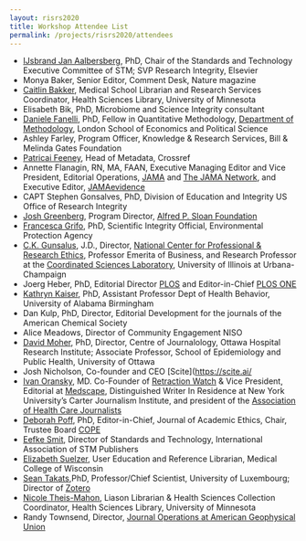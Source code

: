 ```yaml
---
layout: risrs2020
title: Workshop Attendee List
permalink: /projects/risrs2020/attendees
---
```

* [IJsbrand Jan Aalbersberg](https://www.stm-assoc.org/people/ijsbrand-jan-aalbersberg/), PhD, Chair of the Standards and Technology Executive Committee of STM; SVP Research Integrity, Elsevier
* Monya Baker, Senior Editor, Comment Desk, Nature magazine
* [Caitlin Bakker](https://hsl.lib.umn.edu/about/staff/caitlin-bakker), Medical School Librarian and Research Services Coordinator, Health Sciences Library, University of Minnesota
* Elisabeth Bik, PhD, Microbiome and Science Integrity consultant
* [Daniele Fanelli](http://danielefanelli.com), PhD, Fellow in Quantitative Methodology, [Department of Methodology](https://www.lse.ac.uk/methodology/), London School of Economics and Political Science
* Ashley Farley, Program Officer, Knowledge & Research Services, Bill & Melinda Gates Foundation
* [Patricai Feeney](https://www.crossref.org/people/patricia-feeney/), Head of Metadata, Crossref 
* Annette Flanagin, RN, MA, FAAN, Executive Managing Editor and Vice President, Editorial Operations, [JAMA](https://jamanetwork.com/journals/jama) and [The JAMA Network](https://jamanetwork.com), and Executive Editor, [JAMAevidence](https://jamaevidence.mhmedical.com)
* CAPT Stephen Gonsalves, PhD,  Division of Education and Integrity US Office of Research Integrity 
* [Josh Greenberg](https://sloan.org/about/staff/joshua-m-greenberg), Program Director, [Alfred P. Sloan Foundation](https://sloan.org)
* [Francesca Grifo](https://www.epa.gov/careers/profiles-women-epa-francesca-grifo), PhD, Scientific Integrity Official, Environmental Protection Agency
* [C.K. Gunsalus](https://ethicscenter.csl.illinois.edu/people/c-k-gunsalus/), J.D., Director, [National Center for Professional & Research Ethics](https://ethicscenter.csl.illinois.edu), Professor Emerita of Business, and Research Professor at the [Coordinated Sciences Laboratory](http://csl.illinois.edu), University of Illinois at Urbana-Champaign
* Joerg Heber, PhD, Editorial Director [PLOS](https://plos.org/) and Editor-in-Chief [PLOS ONE](https://journals.plos.org/plosone/)
* [Kathryn Kaiser](https://scholars.uab.edu/display/kakaiser), PhD, Assistant Professor Dept of Health Behavior, University of Alabama Birmingham
* Dan Kulp, PhD, Director, Editorial Development for the journals of the American Chemical Society
* Alice Meadows, Director of Community Engagement NISO
* [David Moher](http://www.ohri.ca/profile/dmoher), PhD, Director, Centre of Journalology, Ottawa Hospital Research Institute; Associate Professor, School of Epidemiology and Public Health, University of Ottawa
* Josh Nicholson, Co-founder and CEO [Scite](https://scite.ai/
* [Ivan Oransky](https://retractionwatch.com/meet-the-retraction-watch-staff/about/), MD. Co-Founder of [Retraction Watch](https://retractionwatch.com) & Vice President, Editorial at [Medscape](https://www.medscape.com), Distinguished Writer In Residence at New York University’s Carter Journalism Institute, and president of the [Association of Health Care Journalists](https://healthjournalism.org)
* [Deborah Poff](https://publicationethics.org/about/council/deborah-poff-0), PhD, Editor-in-Chief, Journal of Academic Ethics, Chair, Trustee Board [COPE](https://publicationethics.org/)
* [Eefke Smit](https://www.stm-assoc.org/people/eefke-smit/), Director of Standards and Technology, International Association of STM Publishers
* [Elizabeth Suelzer](https://www.mcw.edu/departments/libraries/faculty/elizabeth-suelzer), User Education and Reference Librarian, Medical College of Wisconsin
* [Sean Takats](https://www.c2dh.uni.lu/people/sean-takats),PhD, Professor/Chief Scientist, University of Luxembourg; Director of [Zotero](https://www.zotero.org/)
* [Nicole Theis-Mahon](https://www.lib.umn.edu/about/staff/nicole-theis-mahon), Liason Librarian & Health Sciences Collection Coordinator, Health Sciences Library, University of Minnesota
* Randy Townsend, Director, [Journal Operations at American Geophysical Union](https://www.agu.org/Publish-with-AGU/Publish) 
